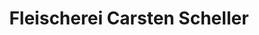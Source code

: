 ---
title: "Fleischerei Carsten Scheller"
url: /ronnenberg/fleischerei-carsten-scheller/
shop: Metzgerei
---